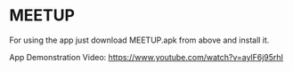 # MEETUP

For using the app just download MEETUP.apk from above and install it.

App Demonstration Video:
https://www.youtube.com/watch?v=aylF6j95rhI
